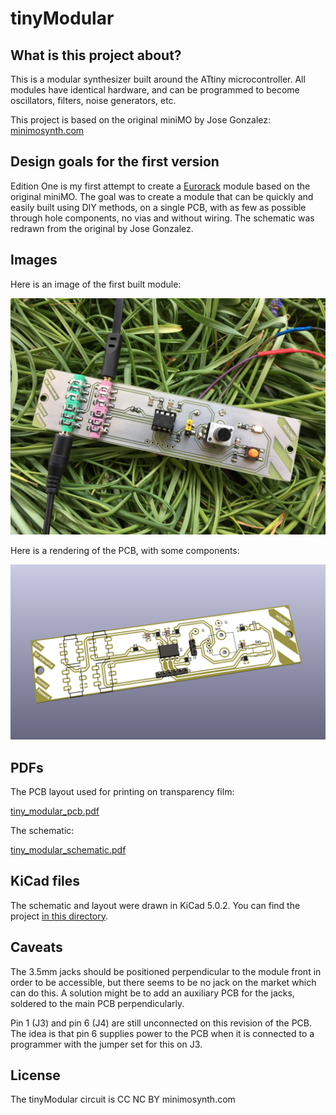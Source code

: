 # tinyModular

## What is this project about?

This is a modular synthesizer built around the ATtiny microcontroller. All modules have identical hardware, and can be programmed to become oscillators, filters, noise generators, etc.

This project is based on the original miniMO by Jose Gonzalez: [minimosynth.com](https://minimosynth.com)

## Design goals for the first version

Edition One is my first attempt to create a [Eurorack](https://en.wikipedia.org/wiki/Eurorack) module based on the original miniMO. The goal was to create a module that can be quickly and easily built using DIY methods, on a single PCB, with as few as possible through hole components, no vias and without wiring. The schematic was redrawn from the original by Jose Gonzalez.

## Images

Here is an image of the first built module:

<img src="edition_one/images/tiny_modular_build_20190416.jpg" alt="first build" />

Here is a rendering of the PCB, with some components:

<img src="edition_one/images/tiny_modular_top_3d.png" alt="rendering pcb top" />

## PDFs

The PCB layout used for printing on transparency film:

[tiny_modular_pcb.pdf](edition_one/pdf/tiny_modular_pcb.pdf)

The schematic:

[tiny_modular_schematic.pdf](edition_one/pdf/tiny_modular_schematic.pdf)

## KiCad files

The schematic and layout were drawn in KiCad 5.0.2. You can find the project [in this directory](edition_one/kicad_5).

## Caveats

The 3.5mm jacks should be positioned perpendicular to the module front in order to be accessible, but there seems to be no jack on the market which can do this. A solution might be to add an auxiliary PCB for the jacks, soldered to the main PCB perpendicularly.

Pin 1 (J3) and pin 6 (J4) are still unconnected on this revision of the PCB. The idea is that pin 6 supplies power to the PCB when it is connected to a programmer with the jumper set for this on J3.

## License

The tinyModular circuit is CC NC BY minimosynth.com